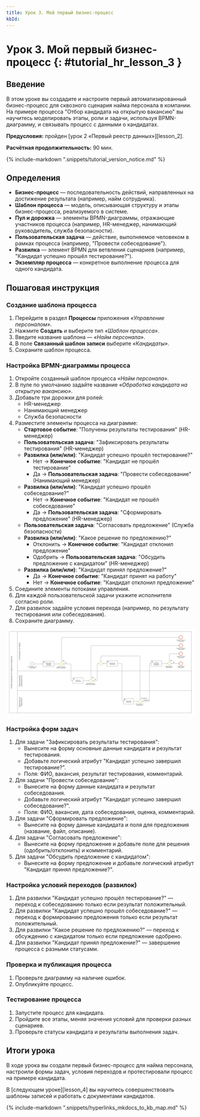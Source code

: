 ```yaml
---
title: Урок 3. Мой первый бизнес-процесс
kbId: 
---
```


# Урок 3. Мой первый бизнес-процесс {: #tutorial_hr_lesson_3 }

## Введение

В этом уроке вы создадите и настроите первый автоматизированный бизнес-процесс для сквозного сценария найма персонала в компании. На примере процесса "Отбор кандидата на открытую вакансию" вы научитесь моделировать этапы, роли и задачи, используя BPMN-диаграмму, и связывать процесс с данными о кандидатах.

**Предусловия:** пройден [урок 2 «Первый реестр данных»][lesson_2].

**Расчётная продолжительность:** 90 мин.

{% include-markdown ".snippets/tutorial_version_notice.md" %}

## Определения

- **Бизнес-процесс** — последовательность действий, направленных на достижение результата (например, найм сотрудника).
- **Шаблон процесса** — модель, описывающая структуру и этапы бизнес-процесса, реализуемого в системе.
- **Пул и дорожка** — элементы BPMN-диаграммы, отражающие участников процесса (например, HR-менеджер, нанимающий руководитель, служба безопасности).
- **Пользовательская задача** — действие, выполняемое человеком в рамках процесса (например, "Провести собеседование").
- **Развилка** — элемент BPMN для ветвления сценариев (например, "Кандидат успешно прошёл тестирование?").
- **Экземпляр процесса** — конкретное выполнение процесса для одного кандидата.

## Пошаговая инструкция

### Создание шаблона процесса

1. Перейдите в раздел **Процессы** приложения _«Управление персоналом»_.
2. Нажмите **Создать** и выберите тип _«Шаблон процесса»_.
3. Введите название шаблона — _«Найм персонала»_.
4. В поле **Связанный шаблон записи** выберите _«Кандидаты»_.
5. Сохраните шаблон процесса.

### Настройка BPMN-диаграммы процесса

1. Откройте созданный шаблон процесса _«Найм персонала»_.
2. В пуле по умолчанию задайте название _«Обработка кандидата на открытую вакансию»_.
3. Добавьте три дорожки для ролей:
    - HR-менеджер
    - Нанимающий менеджер
    - Служба безопасности
4. Разместите элементы процесса на диаграмме:
    - **Стартовое событие**: "Получены результаты тестирования" (HR-менеджер)
    - **Пользовательская задача**: "Зафиксировать результаты тестирования" (HR-менеджер)
    - **Развилка (или/или)**: "Кандидат успешно прошёл тестирование?"
        - Нет → **Конечное событие**: "Кандидат не прошёл тестирование"
        - Да → **Пользовательская задача**: "Провести собеседование" (Нанимающий менеджер)
    - **Развилка (или/или)**: "Кандидат успешно прошёл собеседование?"
        - Нет → **Конечное событие**: "Кандидат не прошёл собеседование"
        - Да → **Пользовательская задача**: "Сформировать предложение" (HR-менеджер)
    - **Пользовательская задача**: "Согласовать предложение" (Служба безопасности)
    - **Развилка (или/или)**: "Какое решение по предложению?"
        - Отклонить → **Конечное событие**: "Кандидат отклонил предложение"
        - Одобрить → **Пользовательская задача**: "Обсудить предложение с кандидатом" (HR-менеджер)
    - **Развилка (или/или)**: "Кандидат принял предложение?"
        - Да → **Конечное событие**: "Кандидат принят на работу"
        - Нет → **Конечное событие**: "Кандидат отклонил предложение"
5. Соедините элементы потоками управления.
6. Для каждой пользовательской задачи укажите исполнителя согласно роли.
7. Для развилок задайте условия перехода (например, по результату тестирования или собеседования).
8. Сохраните диаграмму.

_![Пример BPMN-диаграммы процесса найма](img/hiring_process_diagram.jpeg)_

### Настройка форм задач

1. Для задачи "Зафиксировать результаты тестирования":
    - Вынесите на форму основные данные кандидата и результат тестирования.
    - Добавьте логический атрибут "Кандидат успешно завершил тестирование?".
    - Поля: ФИО, вакансия, результат тестирования, комментарий.
2. Для задачи "Провести собеседование":
    - Вынесите на форму данные кандидата и результат собеседования.
    - Добавьте логический атрибут "Кандидат успешно завершил собеседование?".
    - Поля: ФИО, вакансия, дата собеседования, оценка, комментарий.
3. Для задачи "Сформировать предложение":
    - Вынесите на форму данные кандидата и поля для предложения (название, файл, описание).
4. Для задачи "Согласовать предложение":
    - Вынесите на форму предложение и добавьте поле для решения (одобрить/отклонить) и комментарий.
5. Для задачи "Обсудить предложение с кандидатом":
    - Вынесите на форму предложение и добавьте логический атрибут "Кандидат принял предложение?".

### Настройка условий переходов (развилок)

1. Для развилки "Кандидат успешно прошёл тестирование?" — переход к собеседованию только если результат положительный.
2. Для развилки "Кандидат успешно прошёл собеседование?" — переход к формированию предложения только если результат положительный.
3. Для развилки "Какое решение по предложению?" — переход к обсуждению с кандидатом только если предложение одобрено.
4. Для развилки "Кандидат принял предложение?" — завершение процесса с разными статусами.

### Проверка и публикация процесса

1. Проверьте диаграмму на наличие ошибок.
2. Опубликуйте процесс.

### Тестирование процесса

1. Запустите процесс для кандидата.
2. Пройдите все этапы, меняя значения условий для проверки разных сценариев.
3. Проверьте статусы кандидата и результаты выполнения задач.

## Итоги урока

В ходе урока вы создали первый бизнес-процесс для найма персонала, настроили формы задач, условия переходов и протестировали процесс на примере кандидата.

В [следующем уроке][lesson_4] вы научитесь совершенствовать шаблоны записей и работать с документами кандидатов.

{% include-markdown ".snippets/hyperlinks_mkdocs_to_kb_map.md" %}
